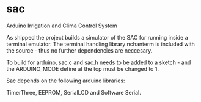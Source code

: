 sac
===

Arduino Irrigation and Clima Control System

As shipped the project builds a simulator of the SAC for running inside a
terminal emulator. The terminal handling library nchanterm is included with
the source - thus no further dependencies are neccesary.

To build for arduino, sac.c and sac.h needs to be added to a sketch - and the
ARDUINO_MODE define at the top must be changed to 1.

Sac depends on the following arduino libraries:

TimerThree, EEPROM, SerialLCD and Software Serial.

